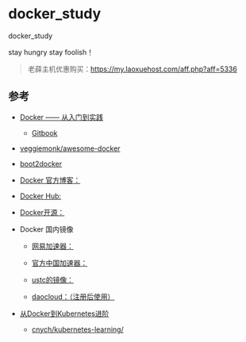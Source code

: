 # docker_study

docker_study


stay hungry stay foolish！

>老薛主机优惠购买：https://my.laoxuehost.com/aff.php?aff=5336

## 参考
- [Docker —— 从入门到实践](https://github.com/yeasy/docker_practice)
  - [Gitbook](https://yeasy.gitbooks.io/docker_practice/content/)
- [veggiemonk/awesome-docker](https://github.com/veggiemonk/awesome-docker)
- [boot2docker](https://github.com/boot2docker)

- [Docker 官方博客：](http://blog.docker.com/)

- [Docker Hub:](https://hub.docker.com/)

- [Docker开源：](https://www.docker.com/open-source)

- Docker 国内镜像
  - [网易加速器：](http://hub-mirror.c.163.com)

  - [官方中国加速器：](https://registry.docker-cn.com)

  - [ustc的镜像：](https://docker.mirrors.ustc.edu.cn)

  - [daocloud：（注册后使用）](https://www.daocloud.io/mirror#accelerator-doc)

- [从Docker到Kubernetes进阶](https://www.qikqiak.com/k8s-book/)
  - [cnych/kubernetes-learning/](https://github.com/cnych/kubernetes-learning/)
